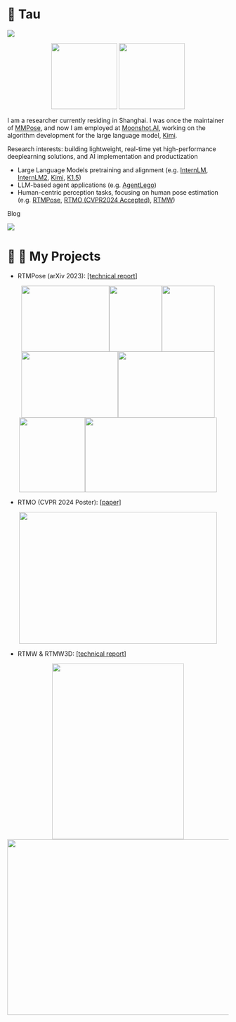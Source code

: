 #  🙋 Tau

![](https://komarev.com/ghpvc/?username=Tau-J)

<div align="center"> <img src="https://github-readme-stats.vercel.app/api?username=Tau-J&count_private=true&show_icons=true&theme=tokyonight&layout=compact" height="150"> <img src="https://github-readme-stats.vercel.app/api/top-langs/?username=Tau-J&theme=tokyonight&layout=compact" height="150"> </div>

I am a researcher currently residing in Shanghai. I was once the maintainer of [MMPose](https://github.com/open-mmlab/mmpose), and now I am employed at [Moonshot.AI](http://moonshot.ai), working on the algorithm development for the large language model, [Kimi](http://kimi.moonshot.cn).

Research interests: building lightweight, real-time yet high-performance deeplearning solutions, and AI implementation and productization
- Large Language Models pretraining and alignment (e.g. [InternLM](https://github.com/InternLM/InternLM), [InternLM2](https://arxiv.org/abs/2403.17297), [Kimi](http://kimi.moonshot.cn), [K1.5](https://arxiv.org/abs/2501.12599))
- LLM-based agent applications (e.g. [AgentLego](https://github.com/open-mmlab/agentlego))
- Human-centric perception tasks, focusing on human pose estimation (e.g. [RTMPose](https://arxiv.org/abs/2303.07399), [RTMO (CVPR2024 Accepted)](https://arxiv.org/abs/2312.07526), [RTMW](https://arxiv.org/abs/2407.08634))

Blog

<div align="left">
  <a href="https://www.zhihu.com/people/jing-zi-64/"><img src="https://img.shields.io/badge/zhihu-%E7%9F%A5%E4%B9%8E-blue"></a>&emsp;
</div>

#  🥳 🚀 My Projects

- RTMPose (arXiv 2023): [\[technical report\]](https://arxiv.org/abs/2303.07399)

<div align=center>
<img src="https://user-images.githubusercontent.com/13503330/221138554-110240d8-e887-4b9a-90b1-2fbdc982e9de.gif" width=200 height=150/><img src="https://user-images.githubusercontent.com/13503330/221125176-85015a13-9648-4f0d-a17c-1cbb469efacf.gif" width=120 height=150/><img src="https://user-images.githubusercontent.com/13503330/221125310-7eeb2212-907e-427f-97af-af799d70a4c5.gif" width=120 height=150/>
</div>

<div align=center>
<img src="https://user-images.githubusercontent.com/13503330/221125768-8e0d6754-e66d-4941-ac53-ded8db9b60f9.gif" width=220 height=150/><img src="https://user-images.githubusercontent.com/13503330/221125888-15c20faf-0ad5-4afb-828b-a71ccb064582.gif" width=220 height=150/>
</div>
<div align=center>
<img src="https://user-images.githubusercontent.com/13503330/221124560-af84b291-4300-4027-87ae-8c3a201c3f67.gif" width=150 height=170/><img src="https://user-images.githubusercontent.com/13503330/221138017-10431ab4-e515-4c32-8fa7-8748e2d17a58.gif" width=300 height=170/>
</div>

- RTMO (CVPR 2024 Poster): [\[paper\]](https://arxiv.org/abs/2312.07526)
<div align=center>
<img src="https://github.com/open-mmlab/mmpose/assets/26127467/54d5555a-23e5-4308-89d1-f0c82a6734c2" width=450 height=300/>
</div>

- RTMW & RTMW3D: [\[technical report\]](https://arxiv.org/abs/2407.08634)
<div align=center>
<img src="https://github.com/open-mmlab/mmpose/assets/13503330/635c4618-c459-45e8-84a5-eb68cf338d00" width=300 height=400/>
<img src="https://github.com/user-attachments/assets/a91d0f2e-e6bd-497a-bed7-2c4fd299e553" width=600 height=400/>
</div>
